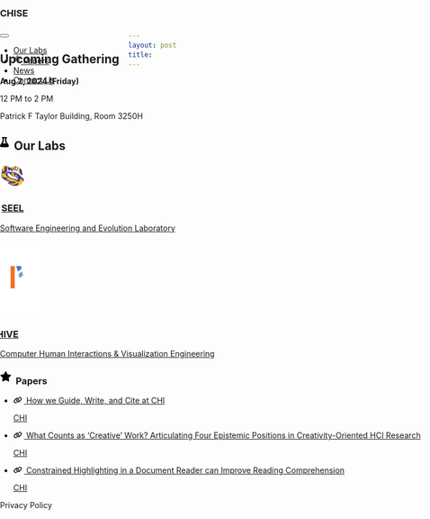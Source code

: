 ```yaml
---
layout: post
title: 
---
```


<div style="height: 100vh; overflow-y:scroll; overflow-x:hidden; position: absolute; left:0; right:0; bottom:0; top:0;">
    <div class="h-center-flex container-fluid bg-dark container-nav" style="height:50px; padding: 0;">
        <div class="container h-justified-flex">
            <h3 class="text-white no-margin">CHISE</h3>
            <nav class="navbar navbar-expand-lg navbar-dark bg-dark">
                <button class="navbar-toggler" type="button" data-toggle="collapse" data-target="#navbarTogglerDemo03" aria-controls="navbarTogglerDemo03" aria-expanded="false" aria-label="Toggle navigation">
                    <span class="navbar-toggler-icon"></span>
                </button>
                <div class="h-start-flex">
                    <div class="collapse navbar-collapse" id="navbarTogglerDemo03">
                        <ul class="main-nav navbar-nav mr-auto mt-2 mt-lg-0">
                            <li class="nav-item active">
                                <a class="nav-link" href="#ourlabs">Our Labs<span class="sr-only"></span></a>
                            </li> 
                            <li class="nav-item">
                                <a class="nav-link" href="#">
                                <svg xmlns="http://www.w3.org/2000/svg" viewBox="0 0 576 512" style="height: 12px; padding:0; margin: 0; margin-bottom:4px;"><!--!Font Awesome Free 6.6.0 by @fontawesome - https://fontawesome.com License - https://fontawesome.com/license/free Copyright 2024 Fonticons, Inc.--><path fill="gray" d="M316.9 18C311.6 7 300.4 0 288.1 0s-23.4 7-28.8 18L195 150.3 51.4 171.5c-12 1.8-22 10.2-25.7 21.7s-.7 24.2 7.9 32.7L137.8 329 113.2 474.7c-2 12 3 24.2 12.9 31.3s23 8 33.8 2.3l128.3-68.5 128.3 68.5c10.8 5.7 23.9 4.9 33.8-2.3s14.9-19.3 12.9-31.3L438.5 329 542.7 225.9c8.6-8.5 11.7-21.2 7.9-32.7s-13.7-19.9-25.7-21.7L381.2 150.3 316.9 18z"/></svg>
                                Papers</a>
                            </li>  
                            <li class="nav-item">
                                <a class="nav-link" href="#">News</a>
                            </li>
                            <li class="nav-item">
                                <a class="nav-link" href="#">Contact Us</a>
                            </li>
                        </ul>
                    </div>
                </div>
            </nav>
        </div>
    </div>
    <div style="position:relative; left: 0; right:0; top: 0;">
        <div class="h-center-flex bg-banner container-fluid bg-white">
            <div class="h-center-flex container-banner">
                <div class="h-center-flex title-banner">
                    <h2 class="text-center">Upcoming Gathering</h2>
                    <b class="no-margin">Aug 2, 2024 (Friday)</b>
                    <p class="no-margin">12 PM to 2 PM</p>
                    <p class="no-margin">Patrick F Taylor Building, Room 3250H</p>
                </div>
            </div>
        </div>
        <div id="ourlabs" class="h-center-flex container-fluid container-labs">
            <h2 class="text-black" style="width:fit-content;">
                <svg xmlns="http://www.w3.org/2000/svg" viewBox="0 0 448 512" style="height: 18px; padding:0; margin: 0; margin-bottom:5px; margin-right:4px;"><!--!Font Awesome Free 6.6.0 by @fontawesome - https://fontawesome.com License - https://fontawesome.com/license/free Copyright 2024 Fonticons, Inc.--><path d="M288 0L160 0 128 0C110.3 0 96 14.3 96 32s14.3 32 32 32l0 132.8c0 11.8-3.3 23.5-9.5 33.5L10.3 406.2C3.6 417.2 0 429.7 0 442.6C0 480.9 31.1 512 69.4 512l309.2 0c38.3 0 69.4-31.1 69.4-69.4c0-12.8-3.6-25.4-10.3-36.4L329.5 230.4c-6.2-10.1-9.5-21.7-9.5-33.5L320 64c17.7 0 32-14.3 32-32s-14.3-32-32-32L288 0zM192 196.8L192 64l64 0 0 132.8c0 23.7 6.6 46.9 19 67.1L309.5 320l-171 0L173 263.9c12.4-20.2 19-43.4 19-67.1z"/></svg>
                Our Labs
            </h2>
            <div class="h-start-flex card-labs">
                <a href="https://seel.cse.lsu.edu/" target="_blank">
                    <div class="h-center-flex card-lab">
                    <div class="h-justified-flex" style="width: fit-content !important; column-gap:12px; justify-items: center;">
                        <img style="width:45px;height:45px; padding:0; margin:0;" src="/public/pngs/mike.png"/>
                        <h3> SEEL</h3>
                    </div>
                    <div class="slide-in h-center-flex">
                        <p class="text-white">Software Engineering and Evolution Laboratory</p>
                    </div>
                </div>
                </a>
                <a href="https://chive.cse.lsu.edu/" target="_blank">
                    <div class="h-center-flex card-lab">
                        <div class="h-justified-flex" style="width: fit-content !important; justify-items: center; margin-left: -45px;">
                            <img style="width:130px;height:130px;padding:0; margin:0;" src="/public/svgs/chive.svg"/>
                            <h3 style="margin-left:-25px">CHIVE</h3>
                        </div>
                        <div class="slide-in h-center-flex"> 
                            <p class="text-white">Computer Human Interactions & Visualization Engineering</p>
                        </div>
                    </div>
                </a>
            </div>
        </div>
        <div id="ourresearch" class="h-center-flex container-fluid container-research">
            <h3 class="text-black no-margin">
                <svg xmlns="http://www.w3.org/2000/svg" viewBox="0 0 576 512" style="height: 18px; padding:0; margin: 0; margin-bottom:5px; margin-right:4px;"><!--!Font Awesome Free 6.6.0 by @fontawesome - https://fontawesome.com License - https://fontawesome.com/license/free Copyright 2024 Fonticons, Inc.--><path d="M316.9 18C311.6 7 300.4 0 288.1 0s-23.4 7-28.8 18L195 150.3 51.4 171.5c-12 1.8-22 10.2-25.7 21.7s-.7 24.2 7.9 32.7L137.8 329 113.2 474.7c-2 12 3 24.2 12.9 31.3s23 8 33.8 2.3l128.3-68.5 128.3 68.5c10.8 5.7 23.9 4.9 33.8-2.3s14.9-19.3 12.9-31.3L438.5 329 542.7 225.9c8.6-8.5 11.7-21.2 7.9-32.7s-13.7-19.9-25.7-21.7L381.2 150.3 316.9 18z"/></svg>
                Papers
            </h3>
            <ul class="star-papers">
                <li class="h-center-flex">
                    <a href="https://dl.acm.org/doi/abs/10.1145/3290607.3310429" target="_blank">
                        <div class="h-start-flex card-paper">
                            <p class="p-paper-title"><svg xmlns="http://www.w3.org/2000/svg" viewBox="0 0 640 512" style="height:12px; margin:0; padding:0; margin-right:4px;"><!--!Font Awesome Free 6.6.0 by @fontawesome - https://fontawesome.com License - https://fontawesome.com/license/free Copyright 2024 Fonticons, Inc.--><path d="M579.8 267.7c56.5-56.5 56.5-148 0-204.5c-50-50-128.8-56.5-186.3-15.4l-1.6 1.1c-14.4 10.3-17.7 30.3-7.4 44.6s30.3 17.7 44.6 7.4l1.6-1.1c32.1-22.9 76-19.3 103.8 8.6c31.5 31.5 31.5 82.5 0 114L422.3 334.8c-31.5 31.5-82.5 31.5-114 0c-27.9-27.9-31.5-71.8-8.6-103.8l1.1-1.6c10.3-14.4 6.9-34.4-7.4-44.6s-34.4-6.9-44.6 7.4l-1.1 1.6C206.5 251.2 213 330 263 380c56.5 56.5 148 56.5 204.5 0L579.8 267.7zM60.2 244.3c-56.5 56.5-56.5 148 0 204.5c50 50 128.8 56.5 186.3 15.4l1.6-1.1c14.4-10.3 17.7-30.3 7.4-44.6s-30.3-17.7-44.6-7.4l-1.6 1.1c-32.1 22.9-76 19.3-103.8-8.6C74 372 74 321 105.5 289.5L217.7 177.2c31.5-31.5 82.5-31.5 114 0c27.9 27.9 31.5 71.8 8.6 103.9l-1.1 1.6c-10.3 14.4-6.9 34.4 7.4 44.6s34.4 6.9 44.6-7.4l1.1-1.6C433.5 260.8 427 182 377 132c-56.5-56.5-148-56.5-204.5 0L60.2 244.3z"/></svg>
                            How we Guide, Write, and Cite at CHI</p>
                            <div class="badge badge-light badge-paper"><p>CHI</p></div>
                        </div>
                    </a>
                </li>
                <li class="h-center-flex">
                    <a href="https://dl.acm.org/doi/10.1145/3613904.3642854" target="_blank">
                        <div class="h-start-flex card-paper">
                            <p class="p-paper-title"><svg xmlns="http://www.w3.org/2000/svg" viewBox="0 0 640 512" style="height:12px; margin:0; padding:0; margin-right:4px;"><!--!Font Awesome Free 6.6.0 by @fontawesome - https://fontawesome.com License - https://fontawesome.com/license/free Copyright 2024 Fonticons, Inc.--><path d="M579.8 267.7c56.5-56.5 56.5-148 0-204.5c-50-50-128.8-56.5-186.3-15.4l-1.6 1.1c-14.4 10.3-17.7 30.3-7.4 44.6s30.3 17.7 44.6 7.4l1.6-1.1c32.1-22.9 76-19.3 103.8 8.6c31.5 31.5 31.5 82.5 0 114L422.3 334.8c-31.5 31.5-82.5 31.5-114 0c-27.9-27.9-31.5-71.8-8.6-103.8l1.1-1.6c10.3-14.4 6.9-34.4-7.4-44.6s-34.4-6.9-44.6 7.4l-1.1 1.6C206.5 251.2 213 330 263 380c56.5 56.5 148 56.5 204.5 0L579.8 267.7zM60.2 244.3c-56.5 56.5-56.5 148 0 204.5c50 50 128.8 56.5 186.3 15.4l1.6-1.1c14.4-10.3 17.7-30.3 7.4-44.6s-30.3-17.7-44.6-7.4l-1.6 1.1c-32.1 22.9-76 19.3-103.8-8.6C74 372 74 321 105.5 289.5L217.7 177.2c31.5-31.5 82.5-31.5 114 0c27.9 27.9 31.5 71.8 8.6 103.9l-1.1 1.6c-10.3 14.4-6.9 34.4 7.4 44.6s34.4 6.9 44.6-7.4l1.1-1.6C433.5 260.8 427 182 377 132c-56.5-56.5-148-56.5-204.5 0L60.2 244.3z"/></svg>
                            What Counts as ‘Creative’ Work? Articulating Four Epistemic Positions in Creativity-Oriented HCI Research</p>
                            <div class="badge badge-light badge-paper"><p>CHI</p></div>
                        </div>
                    </a>
                </li>
                <li class="h-center-flex">
                    <a href="https://dl.acm.org/doi/10.1145/3613904.3642314" target="_blank">
                        <div class="h-start-flex card-paper">
                            <p class="p-paper-title"><svg xmlns="http://www.w3.org/2000/svg" viewBox="0 0 640 512" style="height:12px; margin:0; padding:0; margin-right:4px;"><!--!Font Awesome Free 6.6.0 by @fontawesome - https://fontawesome.com License - https://fontawesome.com/license/free Copyright 2024 Fonticons, Inc.--><path d="M579.8 267.7c56.5-56.5 56.5-148 0-204.5c-50-50-128.8-56.5-186.3-15.4l-1.6 1.1c-14.4 10.3-17.7 30.3-7.4 44.6s30.3 17.7 44.6 7.4l1.6-1.1c32.1-22.9 76-19.3 103.8 8.6c31.5 31.5 31.5 82.5 0 114L422.3 334.8c-31.5 31.5-82.5 31.5-114 0c-27.9-27.9-31.5-71.8-8.6-103.8l1.1-1.6c10.3-14.4 6.9-34.4-7.4-44.6s-34.4-6.9-44.6 7.4l-1.1 1.6C206.5 251.2 213 330 263 380c56.5 56.5 148 56.5 204.5 0L579.8 267.7zM60.2 244.3c-56.5 56.5-56.5 148 0 204.5c50 50 128.8 56.5 186.3 15.4l1.6-1.1c14.4-10.3 17.7-30.3 7.4-44.6s-30.3-17.7-44.6-7.4l-1.6 1.1c-32.1 22.9-76 19.3-103.8-8.6C74 372 74 321 105.5 289.5L217.7 177.2c31.5-31.5 82.5-31.5 114 0c27.9 27.9 31.5 71.8 8.6 103.9l-1.1 1.6c-10.3 14.4-6.9 34.4 7.4 44.6s34.4 6.9 44.6-7.4l1.1-1.6C433.5 260.8 427 182 377 132c-56.5-56.5-148-56.5-204.5 0L60.2 244.3z"/></svg>
                            Constrained Highlighting in a Document Reader can Improve Reading Comprehension</p>
                            <div class="badge badge-light badge-paper"><p>CHI</p></div>
                        </div>
                    </a>
                </li>
            </ul>
        </div>
        <div id="footer" class="h-center-flex container-fluid container-footer bg-dark">
            <p class="text-white">Privacy Policy</p>
        </div>
    </div>
</div>







